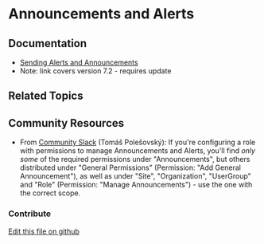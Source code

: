 # Announcements and Alerts

## Documentation

* [Sending Alerts and Announcements](https://portal.liferay.dev/docs/7-2/user/-/knowledge_base/u/sending-alerts-and-announcements)
* Note: link covers version 7.2 - requires update

## Related Topics


## Community Resources

* From [Community Slack](https://liferay-community.slack.com) (Tomáš Polešovský): If you're configuring a role with permissions to manage Announcements and Alerts, you'll find _only some_ of the required permissions under "Announcements", but others distributed under "General Permissions" (Permission: "Add General Announcement"), as well as under "Site", "Organization", "UserGroup" and "Role" (Permission: "Manage Announcements") - use the one with the correct scope.
 
### Contribute

[Edit this file on github](https://github.com/olafk/controlpanel-documentation-docs/blob/master/md/74en/com_liferay_announcements_web_portlet_AnnouncementsAdminPortlet/alerts.md)
